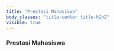 ```yaml
---
title: "Prestasi Mahasiswa"
body_classes: "title-center title-h1h2"
visible: true
---
```


### Prestasi Mahasiswa
